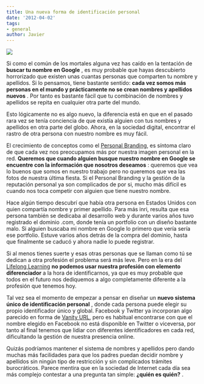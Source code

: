 ```yaml
---
title: Una nueva forma de identificación personal
date: '2012-04-02'
tags:
- general
author: Javier
---
```


![](https://diacode-blog.s3-eu-west-1.amazonaws.com/2012/04/passport.jpg)

Si como el común de los mortales alguna vez has caído en la tentación de 
**buscar tu nombre en Google**
, es muy probable que hayas descubierto horrorizado que existen unas cuantas personas que comparten tu nombre y apellidos. Si lo pensamos, tiene bastante sentido: 
**cada vez somos más personas en el mundo y prácticamente no se crean nombres y apellidos nuevos**
. Por tanto es bastante fácil que tu combinación de nombres y apellidos se repita en cualquier otra parte del mundo. 


Esto lógicamente no es algo nuevo, la diferencia está en que en el pasado rara vez se tenía conciencia de que existía alguien con tus nombres y apellidos en otra parte del globo. Ahora, en la sociedad digital, encontrar el rastro de otra persona con nuestro nombre es muy fácil.

El crecimiento de conceptos como el 
[Personal Branding](http://en.wikipedia.org/wiki/Personal_branding), es síntoma claro de que cada vez nos preocupamos más por nuestra imagen personal en la red. 
**Queremos que cuando alguien busque nuestro nombre en Google se encuentre con la información que nosotros deseamos**
: queremos que vea lo buenos que somos en nuestro trabajo pero no queremos que vea las fotos de nuestra última fiesta. Si el 
Personal Branding y la gestión de la reputación personal ya son complicados de por si, mucho más difícil es cuando nos toca competir con alguien que tiene nuestro nombre.

Hace algún tiempo descubrí que había otra persona en Estados Unidos con quien compartía nombre y primer apellido. Para más inri, resulta que esa persona también se dedicaba al desarrollo web y durante varios años tuvo registrado el dominio .com, donde tenía un portfolio con un diseño bastante malo. Si alguien buscaba mi nombre en Google lo primero que vería sería ese portfolio. Estuve varios años detrás de la compra del dominio, hasta que finalmente se caducó y ahora nadie lo puede registrar.

Si al menos tienes suerte y esas otras personas que se llaman como tú se dedican a otra profesión el problema será más leve. Pero en la era del 
[Lifelong Learning](http://en.wikipedia.org/w/index.php?title=Lifelong_learning&oldid=482079392) 
**no podemos usar nuestra profesión con elemento diferenciador**
 a la hora de identificarnos, ya que es muy probable que todos en el futuro nos dediquemos a algo completamente diferente a la profesión que tenemos hoy.

Tal vez sea el momento de empezar a pensar en diseñar un 
**nuevo sistema único de identificación personal**
, donde cada persona puede elegir su propio identificador único y global. Facebook y Twitter ya incorporan algo parecido en forma de 
[Vanity URL](http://en.wikipedia.org/wiki/Vanity_URL), pero es habitual encontrarse con que el nombre elegido en Facebook no está disponible en Twitter o viceversa, por tanto al final tenemos que lidiar con diferentes identificadores en cada red, dificultando la gestión de nuestra presencia online.

Quizás podríamos mantener el sistema de nombres y apellidos pero dando muchas más facilidades para que los padres puedan decidir nombre y apellidos sin ningún tipo de restricción y sin complicados trámites burocráticos. Parece mentira que en la sociedad de Internet cada día sea más complejo contestar a una pregunta tan simple: 
**¿quién es quién?**
.
